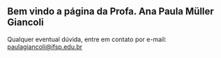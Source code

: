 ## Bem vindo a página da Profa. Ana Paula Müller Giancoli

Qualquer eventual dúvida, entre em contato por e-mail: paulagiancoli@ifsp.edu.br
